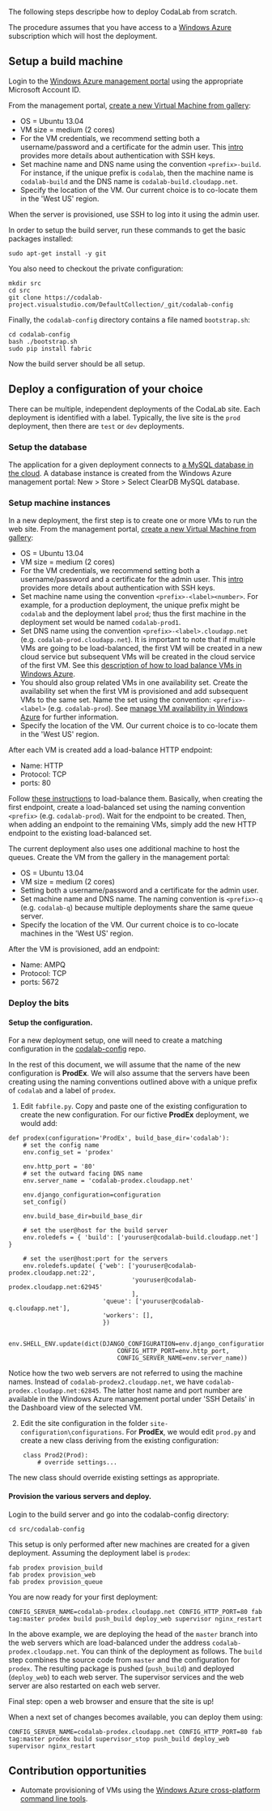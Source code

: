 The following steps descripbe how to deploy CodaLab from scratch.

The procedure assumes that you have access to a [Windows Azure](https://account.windowsazure.com/) subscription which will host the deployment. 

## Setup a build machine

Login to the [Windows Azure management portal](http://manage.windowsazure.com) using the appropriate Microsoft Account ID.

From the management portal, [create a new Virtual Machine from gallery](http://www.windowsazure.com/en-us/manage/linux/tutorials/virtual-machine-from-gallery/):

* OS = Ubuntu 13.04
* VM size = medium (2 cores)
* For the VM credentials, we recommend setting both a username/password and a certificate for the admin user. This [intro](http://www.windowsazure.com/en-us/manage/linux/tutorials/intro-to-linux/) provides more details about authentication with SSH keys.
* Set machine name and DNS name using the convention `<prefix>-build`. For instance, if the unique prefix is `codalab`, then the machine name is `codalab-build` and the DNS name is `codalab-build.cloudapp.net`.
* Specify the location of the VM. Our current choice is to co-locate them in the 'West US' region.

When the server is provisioned, use SSH to log into it using the admin user.

In order to setup the build server, run these commands to get the basic packages installed:

    sudo apt-get install -y git

You also need to checkout the private configuration:

	mkdir src
    cd src
    git clone https://codalab-project.visualstudio.com/DefaultCollection/_git/codalab-config

Finally, the `codalab-config` directory contains a file named `bootstrap.sh`:

	cd codalab-config
    bash ./bootstrap.sh
    sudo pip install fabric

Now the build server should be all setup.

## Deploy a configuration of your choice

There can be multiple, independent deployments of the CodaLab site. Each deployment is identified with a label. Typically, the live site is the `prod` deployment, then there are `test` or `dev` deployments.

### Setup the database

The application for a given deployment connects to [a MySQL database in the cloud](http://www.windowsazure.com/en-us/store/service/?id=b2e344bf-2252-44f5-9f5f-4f7aac6d4fa3). A database instance is created from the Windows Azure management portal: New > Store > Select ClearDB MySQL database.

### Setup machine instances

In a new deployment, the first step is to create one or more VMs to run the web site. From the management portal, [create a new Virtual Machine from gallery](http://www.windowsazure.com/en-us/manage/linux/tutorials/virtual-machine-from-gallery/):

* OS = Ubuntu 13.04
* VM size = medium (2 cores)
* For the VM credentials, we recommend setting both a username/password and a certificate for the admin user. This [intro](http://www.windowsazure.com/en-us/manage/linux/tutorials/intro-to-linux/) provides more details about authentication with SSH keys.
* Set machine name using the convention `<prefix>-<label><number>`. For example, for a production deployment, the unique prefix might be `codalab` and the deployment label `prod`; thus the first machine in the deployment set would be named `codalab-prod1`.
* Set DNS name using the convention `<prefix>-<label>.cloudapp.net` (e.g. `codalab-prod.cloudapp.net`). It is important to note that if multiple VMs are going to be load-balanced, the first VM will be created in a new cloud service but subsequent VMs will be created in the cloud service of the first VM. See this [description of how to load balance VMs in Windows Azure](http://www.windowsazure.com/en-us/manage/windows/common-tasks/how-to-load-balance-virtual-machines/).
* You should also group related VMs in one availability set. Create the availability set when the first VM is provisioned and add subsequent VMs to the same set. Name the set using the convention: `<prefix>-<label>` (e.g. `codalab-prod`). See [manage VM availability in Windows Azure](http://www.windowsazure.com/en-us/manage/windows/common-tasks/manage-vm-availability/) for further information.
* Specify the location of the VM. Our current choice is to co-locate them in the 'West US' region.

After each VM is created add a load-balance HTTP endpoint:
* Name: HTTP
* Protocol: TCP
* ports: 80

Follow [these instructions](http://www.windowsazure.com/en-us/manage/windows/common-tasks/how-to-load-balance-virtual-machines/) to load-balance them. Basically, when creating the first endpoint, create a load-balanced set using the naming convention `<prefix>` (e.g. `codalab-prod`). Wait for the endpoint to be created. Then, when adding an endpoint to the remaining VMs, simply add the new HTTP endpoint to the existing load-balanced set. 

The current deployment also uses one additional machine to host the queues. Create the VM from the gallery in the management portal:

* OS = Ubuntu 13.04
* VM size = medium (2 cores)
* Setting both a username/password and a certificate for the admin user.
* Set machine name and DNS name. The naming convention is `<prefix>-q` (e.g. `codalab-q`) because multiple deployments share the same queue server.
* Specify the location of the VM. Our current choice is to co-locate machines in the 'West US' region.

After the VM is provisioned, add an endpoint:
* Name: AMPQ
* Protocol: TCP
* ports: 5672

### Deploy the bits

#### Setup the configuration.

For a new deployment setup, one will need to create a matching configuration in the [codalab-config](https://codalab-project.visualstudio.com/) repo.

In the rest of this document, we will assume that the name of the new configuration is **ProdEx**. We will also assume that the servers have been creating using the naming conventions outlined above with a unique prefix of `codalab` and a label of `prodex`.

1. Edit `fabfile.py`. Copy and paste one of the existing configuration to create the new configuration. For our fictive **ProdEx** deployment, we would add:  

```
def prodex(configuration='ProdEx', build_base_dir='codalab'):
    # set the config name
    env.config_set = 'prodex'

    env.http_port = '80' 
    # set the outward facing DNS name
    env.server_name = 'codalab-prodex.cloudapp.net'

    env.django_configuration=configuration
    set_config()
   
    env.build_base_dir=build_base_dir

    # set the user@host for the build server
    env.roledefs = { 'build': ['youruser@codalab-build.cloudapp.net'] }

    # set the user@host:port for the servers
    env.roledefs.update( {'web': ['youruser@codalab-prodex.cloudapp.net:22',
                                  'youruser@codalab-prodex.cloudapp.net:62945'
                                  ],
                          'queue': ['youruser@codalab-q.cloudapp.net'],
                          'workers': [],
                          })

    env.SHELL_ENV.update(dict(DJANGO_CONFIGURATION=env.django_configuration,
                              CONFIG_HTTP_PORT=env.http_port,
                              CONFIG_SERVER_NAME=env.server_name))
```

Notice how the two web servers are not referred to using the machine names. Instead of `codalab-prodex2.cloudapp.net`, we have `codalab-prodex.cloudapp.net:62845`. The latter host name and port number are available in the Windows Azure management portal under 'SSH Details' in the Dashboard view of the selected VM.

2. Edit the site configuration in the folder `site-configuration\configurations`. For **ProdEx**, we would edit `prod.py` and create a new class deriving from the existing configuration:

```
 	class Prod2(Prod): 
        # override settings...
```

The new class should override existing settings as appropriate.

#### Provision the various servers and deploy.

Login to the build server and go into the codalab-config directory:

    cd src/codalab-config


This setup is only performed after new machines are created for a given deployment. Assuming the deployment label is `prodex`:

    fab prodex provision_build 
    fab prodex provision_web 
    fab prodex provision_queue

You are now ready for your first deployment:

    CONFIG_SERVER_NAME=codalab-prodex.cloudapp.net CONFIG_HTTP_PORT=80 fab tag:master prodex build push_build deploy_web supervisor nginx_restart

In the above example, we are deploying the head of the `master` branch into the web servers which are load-balanced under the address `codalab-prodex.cloudapp.net`. You can think of the deployment as follows. The `build` step combines the source code from `master` and the configuration for `prodex`. The resulting package is pushed (`push_build`) and deployed (`deploy_web`) to each web server. The supervisor services and the web server are also restarted on each web server. 

Final step: open a web browser and ensure that the site is up!

When a next set of changes becomes available, you can deploy them using:

    CONFIG_SERVER_NAME=codalab-prodex.cloudapp.net CONFIG_HTTP_PORT=80 fab tag:master prodex build supervisor_stop push_build deploy_web supervisor nginx_restart

## Contribution opportunities

* Automate provisioning of VMs using the [Windows Azure cross-platform command line tools](https://github.com/WindowsAzure/azure-sdk-tools-xplat).
